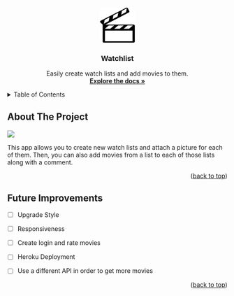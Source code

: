 <div id="top"></div>


<!-- PROJECT LOGO -->
<br />
<div align="center">
  <a href="https://github.com/tin2294/Watchlist">
    <img src="app/assets/images/clipart88403.png" alt="Logo" width="80" height="80">
  </a>

  <h3 align="center">Watchlist</h3>

  <p align="center">
    Easily create watch lists and add movies to them.
    <br />
    <a href="https://github.com/tin2294/Watchlist"><strong>Explore the docs »</strong></a>
    <br />
  </p>
</div>



<!-- TABLE OF CONTENTS -->
<details>
  <summary>Table of Contents</summary>
  <ol>
    <li><a href="#about-the-project">About The Project</a></li>
    <li><a href="#future">Future Improvements</a></li>
  </ol>
</details>



<!-- ABOUT THE PROJECT -->
## About The Project

<img align="center" src="app/assets/land.png">

This app allows you to create new watch lists and attach a picture for each of them. Then, you can also add movies from a list to each of those lists along with a comment.

<p align="right">(<a href="#top">back to top</a>)</p>


<!-- Future Improvements -->
## Future Improvements

- [ ] Upgrade Style
- [ ] Responsiveness
- [ ] Create login and rate movies
- [ ] Heroku Deployment
- [ ] Use a different API in order to get more movies



<p align="right">(<a href="#top">back to top</a>)</p>
